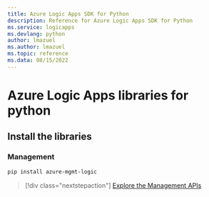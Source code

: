 ```yaml
---
title: Azure Logic Apps SDK for Python
description: Reference for Azure Logic Apps SDK for Python
ms.service: logicapps
ms.devlang: python
author: lmazuel
ms.author: lmazuel
ms.topic: reference
ms.data: 08/15/2022
---
```

# Azure Logic Apps libraries for python

## Install the libraries


### Management

```bash
pip install azure-mgmt-logic
```
> [!div class="nextstepaction"]
> [Explore the Management APIs](/python/api/azure-mgmt-logic)